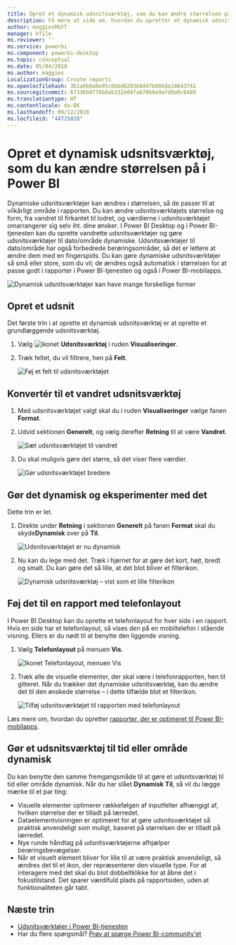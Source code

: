 ```yaml
---
title: Opret et dynamisk udsnitsværktøj, som du kan ændre størrelsen på i Power BI
description: Få mere at vide om, hvordan du opretter et dynamisk udsnitsværktøj, du kan ændre størrelsen på, så det passer til din rapport
author: maggiesMSFT
manager: kfile
ms.reviewer: ''
ms.service: powerbi
ms.component: powerbi-desktop
ms.topic: conceptual
ms.date: 05/04/2018
ms.author: maggies
LocalizationGroup: Create reports
ms.openlocfilehash: 3b1a6b9a0e95c6bbd628368d47b866da18643741
ms.sourcegitcommit: 67336b077668ab332e04fa670b0e9afd0a0c6489
ms.translationtype: HT
ms.contentlocale: da-DK
ms.lasthandoff: 09/12/2018
ms.locfileid: "44725828"
---
```

# <a name="create-a-responsive-slicer-you-can-resize-in-power-bi"></a>Opret et dynamisk udsnitsværktøj, som du kan ændre størrelsen på i Power BI

Dynamiske udsnitsværktøjer kan ændres i størrelsen, så de passer til at vilkårligt område i rapporten. Du kan ændre udsnitsværktøjets størrelse og form, fra vandret til firkantet til lodret, og værdierne i udsnitsværktøjet omarrangerer sig selv iht. dine ønsker. I Power BI Desktop og i Power BI-tjenesten kan du oprette vandrette udsnitsværktøjer og gøre udsnitsværktøjer til dato/område dynamiske. Udsnitsværktøjer til dato/område har også forbedrede berøringsområder, så det er lettere at ændre dem med en fingerspids. Du kan gøre dynamiske udsnitsværktøjer så små eller store, som du vil; de ændres også automatisk i størrelsen for at passe godt i rapporter i Power BI-tjenesten og også i Power BI-mobilapps. 

![Dynamisk udsnitsværktøjer kan have mange forskellige former](media/power-bi-slicer-filter-responsive/power-bi-slicer-filter-responsive-0-slicer.gif)

## <a name="create-a-slicer"></a>Opret et udsnit

Det første trin i at oprette et dynamisk udsnitsværktøj er at oprette et grundlæggende udsnitsværktøj. 

1. Vælg ![ikonet](media/power-bi-slicer-filter-responsive/power-bi-slicer-filter-responsive-0-slicer-icon.png) **Udsnitsværktøj** i ruden **Visualiseringer**.
2. Træk feltet, du vil filtrere, hen på **Felt**.

    ![Føj et felt til udsnitsværktøjet](media/power-bi-slicer-filter-responsive/power-bi-slicer-filter-responsive-1-create.png)

## <a name="convert-to-a-horizontal-slicer"></a>Konvertér til et vandret udsnitsværktøj

1. Med udsnitsværktøjet valgt skal du i ruden **Visualiseringer** vælge fanen **Format**.
2. Udvid sektionen **Generelt**, og vælg derefter **Retning** til at være **Vandret**.

    ![Sæt udsnitsværktøjet til vandret](media/power-bi-slicer-filter-responsive/power-bi-slicer-filter-responsive-2-horizontal.png) 

1.  Du skal muligvis gøre det større, så det viser flere værdier.

     ![Gør udsnitsværktøjet bredere](media/power-bi-slicer-filter-responsive/power-bi-slicer-filter-responsive-3-wider.png)

## <a name="make-it-responsive-and-experiment-with-it"></a>Gør det dynamisk og eksperimenter med det

Dette trin er let. 

1. Direkte under **Retning** i sektionen **Generelt** på fanen **Format** skal du skyde**Dynamisk** over på **Til**.  

    ![Udsnitsværktøjet er nu dynamisk](media/power-bi-slicer-filter-responsive/power-bi-slicer-filter-responsive-4-responsive-on.png)

1. Nu kan du lege med det. Træk i hjørnet for at gøre det kort, højt, bredt og smalt. Du kan gøre det så lille, at det blot bliver et filterikon.

    ![Dynamisk udsnitsværktøj – vist som et lille filterikon](media/power-bi-slicer-filter-responsive/power-bi-slicer-filter-responsive-5-mini-icon.png)

## <a name="add-it-to-a-phone-report-layout"></a>Føj det til en rapport med telefonlayout

I Power BI Desktop kan du oprette et telefonlayout for hver side i en rapport. Hvis en side har et telefonlayout, så vises den på en mobiltelefon i stående visning. Ellers er du nødt til at benytte den liggende visning. 

1. Vælg **Telefonlayout** på menuen **Vis**.

     ![Ikonet Telefonlayout, menuen Vis](media/power-bi-slicer-filter-responsive/power-bi-slicer-filter-responsive-6-phone-layout-button.png)
    
1. Træk alle de visuelle elementer, der skal være i telefonrapporten, hen til gitteret. Når du trækker det dynamiske udsnitsværktøj, kan du ændre det til den ønskede størrelse – i dette tilfælde blot et filterikon.

    ![Tilføj udsnitsværktøjet til rapporten med telefonlayout](media/power-bi-slicer-filter-responsive/power-bi-slicer-filter-responsive-7-phone-slicer-icon.png)

Læs mere om, hvordan du opretter [rapporter, der er optimeret til Power BI-mobilapps](desktop-create-phone-report.md).

## <a name="make-a-time-or-range-slicer-responsive"></a>Gør et udsnitsværktøj til tid eller område dynamisk

Du kan benytte den samme fremgangsmåde til at gøre et udsnitsværktøj til tid eller område dynamisk. Når du har slået **Dynamisk** **Til**, så vil du lægge mærke til et par ting:

- Visuelle elementer optimerer rækkefølgen af inputfelter afhængigt af, hvilken størrelse der er tilladt på lærredet. 
- Dataelementvisningen er optimeret for at gøre udsnitsværktøjet så praktisk anvendeligt som muligt, baseret på størrelsen der er tilladt på lærredet. 
- Nye runde håndtag på udsnitsværktøjerne afhjælper berøringsbevægelser. 
- Når et visuelt element bliver for lille til at være praktisk anvendeligt, så ændres det til et ikon, der repræsenterer den visuelle type. For at interagere med det skal du blot dobbeltklikke for at åbne det i fokustilstand. Det sparer værdifuld plads på rapportsiden, uden at funktionaliteten går tabt.

## <a name="next-steps"></a>Næste trin

- [Udsnitsværktøjer i Power BI-tjenesten](visuals/power-bi-visualization-slicers.md)
- Har du flere spørgsmål? [Prøv at spørge Power BI-community'et](http://community.powerbi.com/)